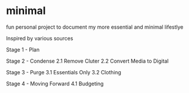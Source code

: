 # minimal
fun personal project to document my more essential and minimal lifestlye

Inspired by various sources  

Stage 1 - Plan 

Stage 2 - Condense 
2.1 Remove Cluter
2.2 Convert Media to Digital

Stage 3 - Purge
3.1 Essentials Only
3.2 Clothing

Stage 4 - Moving Forward
4.1 Budgeting
